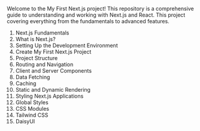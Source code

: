Welcome to the My First Next.js project! This repository is a comprehensive guide to understanding and working with Next.js and React. This project covering everything from the fundamentals to advanced features.

1. Next.js Fundamentals
2. What is Next.js?
3. Setting Up the Development Environment 
4. Create My First Next.js Project
5. Project Structure
6. Routing and Navigation
7. Client and Server Components
8. Data Fetching
9. Caching
10. Static and Dynamic Rendering
11. Styling Next.js Applications
12. Global Styles
13. CSS Modules
14. Tailwind CSS
15. DaisyUI